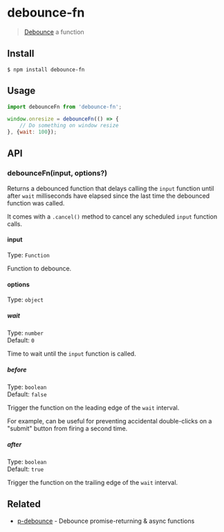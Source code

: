 # debounce-fn

> [Debounce](https://davidwalsh.name/javascript-debounce-function) a function

## Install

```
$ npm install debounce-fn
```

## Usage

```js
import debounceFn from 'debounce-fn';

window.onresize = debounceFn(() => {
	// Do something on window resize
}, {wait: 100});
```

## API

### debounceFn(input, options?)

Returns a debounced function that delays calling the `input` function until after `wait` milliseconds have elapsed since the last time the debounced function was called.

It comes with a `.cancel()` method to cancel any scheduled `input` function calls.

#### input

Type: `Function`

Function to debounce.

#### options

Type: `object`

##### wait

Type: `number`\
Default: `0`

Time to wait until the `input` function is called.

##### before

Type: `boolean`\
Default: `false`

Trigger the function on the leading edge of the `wait` interval.

For example, can be useful for preventing accidental double-clicks on a "submit" button from firing a second time.

##### after

Type: `boolean`\
Default: `true`

Trigger the function on the trailing edge of the `wait` interval.

## Related

- [p-debounce](https://github.com/sindresorhus/p-debounce) - Debounce promise-returning & async functions
